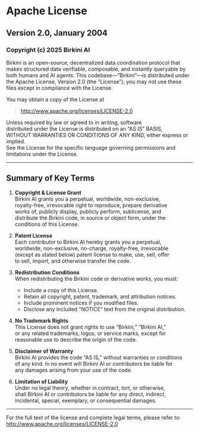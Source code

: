 # Apache License  
## Version 2.0, January 2004  
### Copyright (c) 2025 Birkini AI

Birkini is an open-source, decentralized data coordination protocol that makes structured data verifiable, composable, and instantly queryable by both humans and AI agents. This codebase—“Birkini”—is distributed under the Apache License, Version 2.0 (the “License”); you may not use these files except in compliance with the License.

You may obtain a copy of the License at  

> http://www.apache.org/licenses/LICENSE-2.0

Unless required by law or agreed to in writing, software  
distributed under the License is distributed on an “AS IS” BASIS,  
WITHOUT WARRANTIES OR CONDITIONS OF ANY KIND, either express or implied.  
See the License for the specific language governing permissions and  
limitations under the License.

---

## Summary of Key Terms

1. **Copyright & License Grant**  
   Birkini AI grants you a perpetual, worldwide, non-exclusive,  
   royalty-free, irrevocable right to reproduce, prepare derivative  
   works of, publicly display, publicly perform, sublicense, and  
   distribute the Birkini code, in source or object form, under the  
   conditions of this License.

2. **Patent License**  
   Each contributor to Birkini AI hereby grants you a perpetual,  
   worldwide, non-exclusive, no-charge, royalty-free, irrevocable  
   (except as stated below) patent license to make, use, sell, offer  
   to sell, import, and otherwise transfer the code.

3. **Redistribution Conditions**  
   When redistributing the Birkini code or derivative works, you must:  
   - Include a copy of this License.  
   - Retain all copyright, patent, trademark, and attribution notices.  
   - Include prominent notices if you modified files.  
   - Disclose any included “NOTICE” text from the original distribution.

4. **No Trademark Rights**  
   This License does not grant rights to use “Birkini,” “Birkini AI,”  
   or any related trademarks, logos, or service marks, except for  
   reasonable use to describe the origin of the code.

5. **Disclaimer of Warranty**  
   Birkini AI provides the code “AS IS,” without warranties or conditions  
   of any kind. In no event will Birkini AI or contributors be liable for  
   any damages arising from your use of the code.

6. **Limitation of Liability**  
   Under no legal theory, whether in contract, tort, or otherwise,  
   shall Birkini AI or contributors be liable for any direct, indirect,  
   incidental, special, exemplary, or consequential damages.

---

For the full text of the license and complete legal terms, please refer to:  
http://www.apache.org/licenses/LICENSE-2.0
